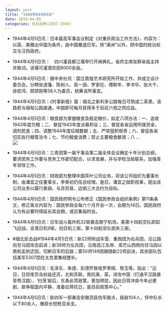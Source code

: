 ```yaml
---
layout: post
title: "1944年04月05日"
date: 2019-04-05
categories: 抗日战争(1937-1945)
---
```


<meta name="referrer" content="no-referrer" />

- 1944年4月5日讯：日本最高军事会议制定《对重庆政治工作方法》，内容为：以英、美撤出中国为条件，由中国撤退日军。除“满洲”以外，把中国的统治权交与汪伪政府。 

- 1944年4月5日讯：　四川灌县都江堰举行开闸典礼，省府主席张群亲临主持并致词。该堰可灌溉农田8000余亩。 

- 1944年4月5日讯：据中央社讯：国立敦煌艺术研究所开始工作，并成立设计委员会，分聘张道藩、陈树人、高一涵、罗家伦、傅斯年、李书华、张大千、徐悲鸿、顾颉刚等58人为委员，统筹该所事宜。 

- 1944年4月5日讯：《时事新报》载：缅北之新利多公路每日可筑成二英里。该路若与缅甸公路接通，中国即可每月获得多于目前六倍之供应品。 

- 1944年4月5日讯：粮食部为掌握粮食及稳定粮价，拟定八项办法：一、追收1943年度欠粮；二、督促1943年度派募积谷；三、督促各省运用所拨资金，调剂民食；四、调整1944年度征粮数额；五、严禁囤积居奇；六、督促各省切实执行粮管法令；七、节约粮食消费；禁止主要粮食酿酒；八 ... <br/><img src="https://wx3.sinaimg.cn/large/aca367d8ly1g1rww0o4x6j20c8090q2z.jpg" />

- 1944年4月5日讯：三青团第一届干事会第二届全体会议确定十年计划总纲，要求团务工作要与党务工作密切配合，以求发展，并与学校当局联系，加强青年领导工作。 

- 1944年4月5日讯：财政部为整理中国茶叶公司业务，将该公司组织为董事长制，由潘宜之任董事长，李泰初仍任总经理。是日，潘宜之就职视事，提出该公司业务以履行美销、与苏贸易、边销三大合约为目标。 

- 1944年4月5日讯：国民政府明令公布修正《国民参政会组织条例》第11条条文，修正条文内容为：国民参政会每六个月开会一次，会期为14日。国民政府认为有必要时得延长其会期，或召集临时会。 

- 1944年4月5日讯：日军战斗轰炸机32架袭击南宁机场，美第十四航空队即起飞迎战，击落日机9架，创日机三架。第十四航空队损失三架。 

- #缅北反击战#1944年4月5日讯：新22师附战车营、重炮团为右兵团，沿公路向甘马因攻击前进；新38师为左兵团，沿南高江东岸、库芒山西侧向甘马因以南和孟拱迂回，切断日军的后路；第50师149团跟随新22师前进，其余部队包括美军5307团在太克里集结整补。 

- 1944年4月5日讯：毛泽东、朱德、彭德怀致电罗荣桓、黎玉等，指出：“近日，日将库页岛权益还苏，北和苏联，南抗美、英，进攻中国（打通平汉路甚至粤汉路），‘扫荡’敌后，东条此项政策，更加明显，因此日蒋冲突今年必更剧，故争取国内平静，准备拉蒋抗日，是目前政策中心。” 

- 1944年4月5日讯：新四军一部袭击安徽泗县伪军据点，毙敌104人，俘中队长以下80余人，缴获长短枪百余支。 

